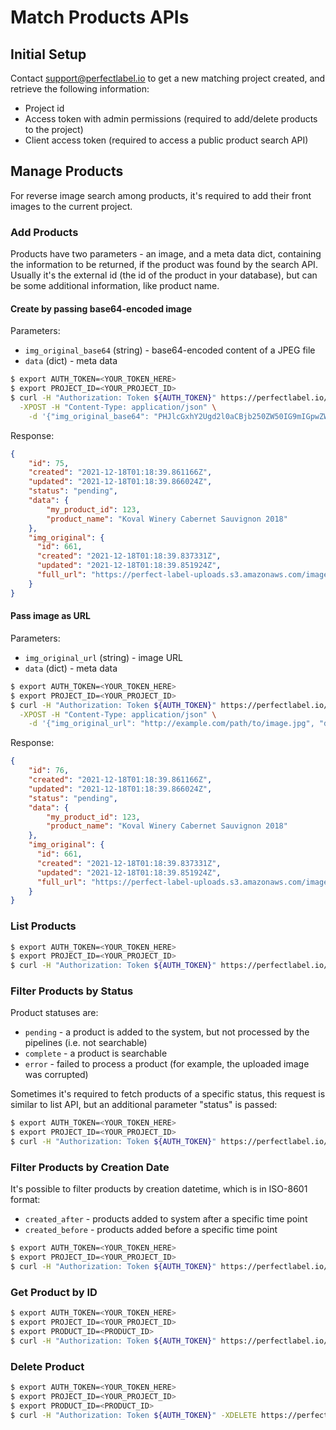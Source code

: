 # Match Products APIs
## Initial Setup
Contact support@perfectlabel.io to get a new matching project created, and 
retrieve the following information:
* Project id
* Access token with admin permissions (required to add/delete products to the project)
* Client access token (required to access a public product search API)

## Manage Products
For reverse image search among products, it's required to add their front images
to the current project.

### Add Products 

Products have two parameters - an image, and a meta data dict, containing the information
to be returned, if the product was found by the search API.
Usually it's the external id (the id of the product in your database), but can be some additional
information, like product name.

#### Create by passing base64-encoded image
Parameters:
* `img_original_base64` (string) - base64-encoded content of a JPEG file
* `data` (dict) - meta data
```bash
$ export AUTH_TOKEN=<YOUR_TOKEN_HERE>
$ export PROJECT_ID=<YOUR_PROJECT_ID>
$ curl -H "Authorization: Token ${AUTH_TOKEN}" https://perfectlabel.io/api/v001/projects/${PROJECT_ID}/products/ \
  -XPOST -H "Content-Type: application/json" \
    -d '{"img_original_base64": "PHJlcGxhY2Ugd2l0aCBjb250ZW50IG9mIGpwZWcgZmlsZT4=", "data": {"my_product_id": 123, "product_name": "Koval Winery Cabernet Sauvignon 2018"}'
```
Response:
```json
{
    "id": 75,
    "created": "2021-12-18T01:18:39.861166Z",
    "updated": "2021-12-18T01:18:39.866024Z",
    "status": "pending",
    "data": {
        "my_product_id": 123,
        "product_name": "Koval Winery Cabernet Sauvignon 2018"
    },
    "img_original": {
      "id": 661,
      "created": "2021-12-18T01:18:39.837331Z",
      "updated": "2021-12-18T01:18:39.851924Z",
      "full_url": "https://perfect-label-uploads.s3.amazonaws.com/images/78d75b31-40f0-406f-8283-2afc065fbbd1.jpg",
    }
}
```

#### Pass image as URL
Parameters:
* `img_original_url` (string) - image URL
* `data` (dict) - meta data
```bash
$ export AUTH_TOKEN=<YOUR_TOKEN_HERE>
$ export PROJECT_ID=<YOUR_PROJECT_ID>
$ curl -H "Authorization: Token ${AUTH_TOKEN}" https://perfectlabel.io/api/v001/projects/${PROJECT_ID}/products/ \
  -XPOST -H "Content-Type: application/json" \
    -d '{"img_original_url": "http://example.com/path/to/image.jpg", "data": {"my_product_id": 123, "product_name": "Koval Winery Cabernet Sauvignon 2018"}'
```
Response:
```json
{
    "id": 76,
    "created": "2021-12-18T01:18:39.861166Z",
    "updated": "2021-12-18T01:18:39.866024Z",
    "status": "pending",
    "data": {
        "my_product_id": 123,
        "product_name": "Koval Winery Cabernet Sauvignon 2018"
    },
    "img_original": {
      "id": 661,
      "created": "2021-12-18T01:18:39.837331Z",
      "updated": "2021-12-18T01:18:39.851924Z",
      "full_url": "https://perfect-label-uploads.s3.amazonaws.com/images/78d75b31-40f0-406f-8283-2afc065fbbd1.jpg"
    }
}
```


### List Products
```bash
$ export AUTH_TOKEN=<YOUR_TOKEN_HERE>
$ export PROJECT_ID=<YOUR_PROJECT_ID>
$ curl -H "Authorization: Token ${AUTH_TOKEN}" https://perfectlabel.io/api/v001/projects/${PROJECT_ID}/products/?product_fields=id,status,data
```

### Filter Products by Status

Product statuses are:
* `pending` - a product is added to the system, but not processed by the pipelines (i.e. not searchable) 
* `complete` - a product is searchable
* `error` - failed to process a product (for example, the uploaded image was corrupted)

Sometimes it's required to fetch products of a specific status, this request is similar to list API,
but an additional parameter "status" is passed:

```bash
$ export AUTH_TOKEN=<YOUR_TOKEN_HERE>
$ export PROJECT_ID=<YOUR_PROJECT_ID>
$ curl -H "Authorization: Token ${AUTH_TOKEN}" https://perfectlabel.io/api/v001/projects/${PROJECT_ID}/products/?status=complete&product_fields=id,status,data
```

### Filter Products by Creation Date

It's possible to filter products by creation datetime, which is in ISO-8601 format:
* `created_after` - products added to system after a specific time point
* `created_before` - products added before a specific time point

```bash
$ export AUTH_TOKEN=<YOUR_TOKEN_HERE>
$ export PROJECT_ID=<YOUR_PROJECT_ID>
$ curl -H "Authorization: Token ${AUTH_TOKEN}" https://perfectlabel.io/api/v001/projects/${PROJECT_ID}/products/?created_after=2021-01-01T15:05:00.00000Z&created_before=2021-01-01T15:25:00.00000Z&product_fields=id,status,data
```

### Get Product by ID

```bash
$ export AUTH_TOKEN=<YOUR_TOKEN_HERE>
$ export PROJECT_ID=<YOUR_PROJECT_ID>
$ export PRODUCT_ID=<PRODUCT_ID>
$ curl -H "Authorization: Token ${AUTH_TOKEN}" https://perfectlabel.io/api/v001/projects/${PROJECT_ID}/products/${PRODUCT_ID}/?product_fields=id,status,data
```


### Delete Product
```bash
$ export AUTH_TOKEN=<YOUR_TOKEN_HERE>
$ export PROJECT_ID=<YOUR_PROJECT_ID>
$ export PRODUCT_ID=<PRODUCT_ID>
$ curl -H "Authorization: Token ${AUTH_TOKEN}" -XDELETE https://perfectlabel.io/api/v001/projects/${PROJECT_ID}/products/${PRODUCT_ID}/
```
